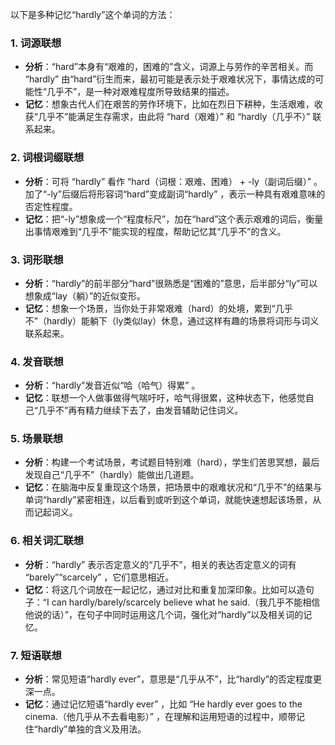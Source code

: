 以下是多种记忆“hardly”这个单词的方法：

### 1. 词源联想
 - **分析**：“hard”本身有“艰难的，困难的”含义，词源上与劳作的辛苦相关。而 “hardly” 由“hard”衍生而来，最初可能是表示处于艰难状况下，事情达成的可能性“几乎不”，是一种对艰难程度所导致结果的描述。 
 - **记忆**：想象古代人们在艰苦的劳作环境下，比如在烈日下耕种，生活艰难，收获“几乎不”能满足生存需求，由此将 “hard（艰难）” 和 “hardly（几乎不）” 联系起来。 

### 2. 词根词缀联想
 - **分析**：可将 “hardly” 看作 “hard（词根：艰难、困难） + -ly（副词后缀）” 。加了“-ly”后缀后将形容词“hard”变成副词“hardly” ，表示一种具有艰难意味的否定性程度。
 - **记忆**：把“-ly”想象成一个“程度标尺”，加在“hard”这个表示艰难的词后，衡量出事情艰难到“几乎不”能实现的程度，帮助记忆其“几乎不”的含义。 

### 3. 词形联想
 - **分析**：“hardly”的前半部分“hard”很熟悉是“困难的”意思，后半部分“ly”可以想象成“lay（躺）”的近似变形。 
 - **记忆**：想象一个场景，当你处于非常艰难（hard）的处境，累到“几乎不”（hardly）能躺下（ly类似lay）休息，通过这样有趣的场景将词形与词义联系起来。 

### 4. 发音联想
 - **分析**：“hardly”发音近似“哈（哈气）得累” 。
 - **记忆**：联想一个人做事做得气喘吁吁，哈气得很累，这种状态下，他感觉自己“几乎不”再有精力继续下去了，由发音辅助记住词义。 

### 5. 场景联想
 - **分析**：构建一个考试场景，考试题目特别难（hard），学生们苦思冥想，最后发现自己“几乎不”（hardly）能做出几道题。
 - **记忆**：在脑海中反复重现这个场景，把场景中的艰难状况和“几乎不”的结果与单词“hardly”紧密相连，以后看到或听到这个单词，就能快速想起该场景，从而记起词义。 

### 6. 相关词汇联想
 - **分析**：“hardly” 表示否定意义的“几乎不”，相关的表达否定意义的词有 “barely”“scarcely” ，它们意思相近。 
 - **记忆**：将这几个词放在一起记忆，通过对比和重复加深印象。比如可以造句子：“I can hardly/barely/scarcely believe what he said.（我几乎不能相信他说的话）”，在句子中同时运用这几个词，强化对“hardly”以及相关词的记忆。 

### 7. 短语联想
 - **分析**：常见短语“hardly ever”，意思是“几乎从不”，比“hardly”的否定程度更深一点。 
 - **记忆**：通过记忆短语“hardly ever” ，比如 “He hardly ever goes to the cinema.（他几乎从不去看电影）” ，在理解和运用短语的过程中，顺带记住“hardly”单独的含义及用法。 